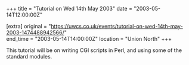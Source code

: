+++
title = "Tutorial on Wed 14th May 2003"
date = "2003-05-14T12:00:00Z"

[extra]
original = "https://uwcs.co.uk/events/tutorial-on-wed-14th-may-2003-1474488942566/"    
end_time = "2003-05-14T14:00:00Z"
location = "Union North"
+++

This tutorial will be on writing CGI scripts in Perl, and using some of the standard modules.

